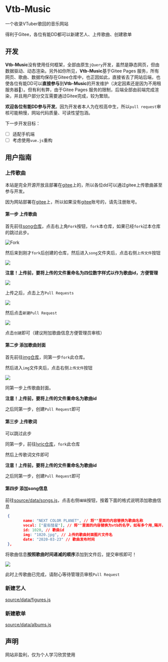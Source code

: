 # Vtb-Music

一个收录VTuber歌回的音乐网站

得利于Gitee，各位有能DD都可以新建艺人、上传歌曲、创建歌单

## 开发

**Vtb-Music**没有使用任何框架，全部由原生`jQuery`开发，虽然是静态网页，但由数据驱动、动态渲染。另外如你所见，**Vtb-Music**基于Gitee Pages 服务，所有网页、歌曲、数据均保存在Gitee仓库中，也正因如此，直接省去了网站后端，也使各位有能DD可以**直接参与**到**Vtb-Music**的开发维护（决定因素还是因为不用租服务器🤣）。但有利有弊，由于Gitee Pages 服务的限制，后端全部由前端完成渲染，并且用户部分交互需要通过Gitee完成，较为繁琐。

**欢迎各位有能DD参与开发**。因为开发者本人为在校高中生，所以`pull request`审核可能稍慢，网站代码质量、可读性望包涵。

下一步开发目标：

- [ ] 适配手机端
- [ ] 考虑使用`vue.js`重构

## 用户指南

### 上传歌曲

本站是完全开源开放且部署在[gitee](https://gitee.com/)上的，所以各位dd可以通过gitee上传歌曲甚至参与开发。

因为网站部署在[gitee](https://gitee.com/)上，所以如果没有[gitee](https://gitee.com/)账号的，请先注册账号。

#### 第一步 上传歌曲

首先前往[song仓库](https://gitee.com/santiego/vtb-music-source-song)，点击右上角`Fork`按钮，`fork`本仓库，如果已经`fork`过本仓库的跳过此步。

![Fork](https://images.gitee.com/uploads/images/2020/0329/113110_9bb3ddfb_1303165.png)

然后来到刚才`fork`后创建的仓库，然后进入`song`文件夹后，点击右侧`上传文件`按钮

![](https://images.gitee.com/uploads/images/2020/0329/113110_3327cf46_1303165.png)

**注意！上传前，要将上传的文件重命名为四位数字样式以作为歌曲id，方便管理**

![](https://images.gitee.com/uploads/images/2020/0329/113110_a68c9f01_1303165.png)

上传之后，点击上方`Pull Requests`

![](https://images.gitee.com/uploads/images/2020/0329/113110_4f72a9df_1303165.png)

然后点击`新建Pull Request`

![](https://images.gitee.com/uploads/images/2020/0329/113110_9219d7f9_1303165.png)

点击`创建`即可（建议附加歌曲信息方便管理员审核）

#### 第二步 添加歌曲封面

首先前往[img仓库](https://gitee.com/santiego/vtb-music-source-img)，同第一步`fork`此仓库。

然后进入`img`文件夹后，点击右侧`上传文件`按钮

![](https://images.gitee.com/uploads/images/2020/0329/113110_3327cf46_1303165.png)

同第一步上传歌曲封面。

**注意！上传前，要将上传的文件重命名为歌曲id**

之后同第一步，创建`Pull Request`即可

#### 第三步 上传歌词

可以跳过此步

同第一步，前往[lyric仓库](https://gitee.com/santiego/vtb-music-source-lyric)，`fork`此仓库

然后上传歌词文件即可

**注意！上传前，要将上传的文件重命名为歌曲id**

之后同第一步，创建`Pull Request`即可

#### 第四步 添加song信息

前往[source/data/songs.js](https://gitee.com/santiego/vtb-music/blob/master/source/data/songs.js)，点击右侧`编辑`按钮，按着下面的格式说明添加歌曲信息

```json
 {
		name: "NEXT COLOR PLANET", // 将""里面的内容替换为歌曲名称
		vocal: ["星街彗星"], // 将""里面的内容替换为vtb的名字，如有多个用,隔开，如vocal:["夏色祭","律可"]
		id: 1020, // 歌曲id
		img: "1020.jpg", // 上传的歌曲封面图片文件名
		date: "2020-03-23" // 歌曲发布时间
 },
```

将歌曲信息**按照歌曲时间递减的顺序**添加到文件后，提交审核即可！

![](https://images.gitee.com/uploads/images/2020/0329/113110_8fee4ce7_1303165.png)

此时上传歌曲已完成，请耐心等待管理员审核`Pull Request`

### 新建艺人

[source/data/figures.js](https://gitee.com/santiego/vtb-music/blob/master/source/data/figures.js)

### 新建歌单

[source/data/albums.js](https://gitee.com/santiego/vtb-music/blob/master/source/data/albums.js)

## 声明

网站非盈利，仅为个人学习欣赏使用


